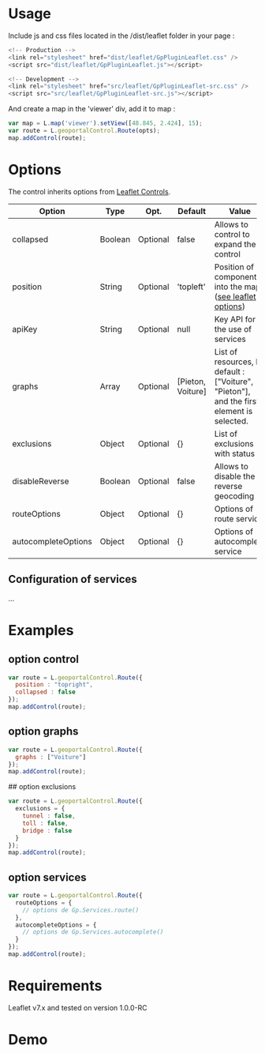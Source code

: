 # Usage

Include js and css files located in the /dist/leaflet folder in your page :

``` javascript
<!-- Production -->
<link rel="stylesheet" href="dist/leaflet/GpPluginLeaflet.css" />
<script src="dist/leaflet/GpPluginLeaflet.js"></script>
```

``` javascript
<!-- Development -->
<link rel="stylesheet" href="src/leaflet/GpPluginLeaflet-src.css" />
<script src="src/leaflet/GpPluginLeaflet-src.js"></script>
```

And create a map in the 'viewer' div, add it to map :
``` javascript
var map = L.map('viewer').setView([48.845, 2.424], 15);
var route = L.geoportalControl.Route(opts);
map.addControl(route);
```

# Options

The control inherits options from [Leaflet Controls](http://leafletjs.com/reference.html#control).

Option      |  Type   |    Opt.   | Default    | Value
-|-|-|-|-|
collapsed   | Boolean | Optional | false     | Allows to control to expand the control
position    | String  | Optional | 'topleft' | Position of component into the map ([see leaflet options](http://leafletjs.com/reference.html#control-positions))
apiKey      | String  | Optional | null      | Key API for the use of services
graphs       | Array   | Optional | [Pieton, Voiture] | List of resources, by default : ["Voiture", "Pieton"], and the first element is selected.
exclusions  | Object  | Optional | {}        | List of exclusions with status
disableReverse | Boolean | Optional | false  | Allows to disable the reverse geocoding
routeOptions | Object | Optional | {}        | Options of route service
autocompleteOptions | Object | Optional | {} | Options of autocomplete service

## Configuration of services

...


# Examples

## option control

``` javascript
var route = L.geoportalControl.Route({
  position : "topright",
  collapsed : false
});
map.addControl(route);
```

## option graphs

``` javascript
var route = L.geoportalControl.Route({
  graphs : ["Voiture"]
});
map.addControl(route);
```

## option exclusions

``` javascript
var route = L.geoportalControl.Route({
  exclusions = {
    tunnel : false,
    toll : false,
    bridge : false
  }
});
map.addControl(route);
```

## option services

``` javascript
var route = L.geoportalControl.Route({
  routeOptions = {
    // options de Gp.Services.route()
  },
  autocompleteOptions = {
    // options de Gp.Services.autocomplete()
  }
});
map.addControl(route);
```

# Requirements

Leaflet v7.x and tested on version 1.0.0-RC

# Demo

<!-- Library Leaflet -->
<link rel="stylesheet" href="../lib/leaflet/leaflet.css" />
<script src="../lib/leaflet/leaflet.js"></script>

<!-- Plugin leaflet IGN -->
<link rel="stylesheet" href="../dist/leaflet/GpPluginLeaflet.css" />
<script src="../dist/leaflet/GpPluginLeaflet.js" data-key="jhyvi0fgmnuxvfv0zjzorvdn"></script>

<!-- code -->
<script>
window.onload = function () {

  var layer = L.geoportalLayer.WMS({
    layer : "ORTHOIMAGERY.ORTHOPHOTOS"
  });

  var map  = L.map('map', {
    zoom : 2,
    center : L.latLng(48, 2)
  });

  layer.addTo(map);

  var route = L.geoportalControl.Route();

  map.addControl(route);
}
</script>

<div id="map" style="height: 400px;"></div>
